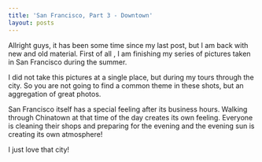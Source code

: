 ```yaml
---
title: 'San Francisco, Part 3 - Downtown'
layout: posts
---
```


Allright guys, it has been some time since my last post, but I am back with new and old material. First of all , I am finishing my series of pictures taken in San Francisco during the summer.


<!--more-->

I did not take this pictures at a single place, but during my tours through the city. So you are not going to find a common theme in these shots, but an aggregation of great photos.

San Francisco itself has a special feeling after its business hours. Walking through Chinatown at that time of the day creates its own feeling. Everyone is cleaning their shops and preparing for the evening and the evening sun is creating its own atmosphere!

I just love that city!
